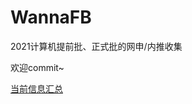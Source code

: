 # WannaFB



2021计算机提前批、正式批的网申/内推收集

欢迎commit~

[当前信息汇总](https://github.com/htfhxx/WannaFB/blob/main/%E4%BF%A1%E6%81%AF%E6%B1%87%E6%80%BB.md)
